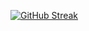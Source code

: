 [![GitHub Streak](https://github-readme-streak-stats.herokuapp.com/?user=alikhodaverdi)](https://git.io/streak-stats)
